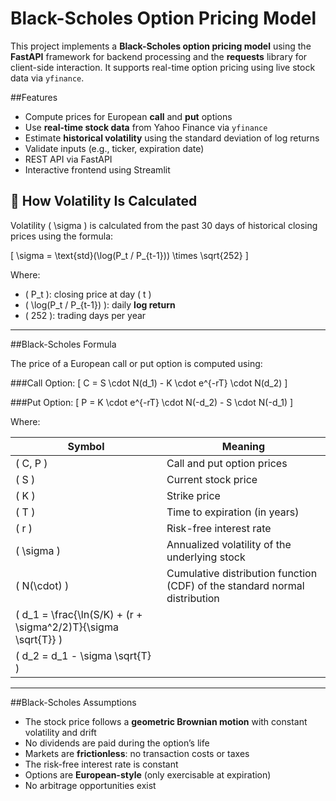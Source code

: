 # Black-Scholes Option Pricing Model
This project implements a **Black-Scholes option pricing model** using the **FastAPI** framework for backend processing and the **requests** library for client-side interaction. It supports real-time option pricing using live stock data via `yfinance`.

##Features
- Compute prices for European **call** and **put** options
- Use **real-time stock data** from Yahoo Finance via `yfinance`
- Estimate **historical volatility** using the standard deviation of log returns
- Validate inputs (e.g., ticker, expiration date)
- REST API via FastAPI
- Interactive frontend using Streamlit

## 🧮 How Volatility Is Calculated

Volatility \( \sigma \) is calculated from the past 30 days of historical closing prices using the formula:

\[
\sigma = \text{std}(\log(P_t / P_{t-1})) \times \sqrt{252}
\]

Where:
- \( P_t \): closing price at day \( t \)
- \( \log(P_t / P_{t-1}) \): daily **log return**
- \( 252 \): trading days per year

---

##Black-Scholes Formula

The price of a European call or put option is computed using:

###Call Option:
\[
C = S \cdot N(d_1) - K \cdot e^{-rT} \cdot N(d_2)
\]

###Put Option:
\[
P = K \cdot e^{-rT} \cdot N(-d_2) - S \cdot N(-d_1)
\]

Where:

| Symbol | Meaning |
|--------|---------|
| \( C, P \) | Call and put option prices |
| \( S \) | Current stock price |
| \( K \) | Strike price |
| \( T \) | Time to expiration (in years) |
| \( r \) | Risk-free interest rate |
| \( \sigma \) | Annualized volatility of the underlying stock |
| \( N(\cdot) \) | Cumulative distribution function (CDF) of the standard normal distribution |
| \( d_1 = \frac{\ln(S/K) + (r + \sigma^2/2)T}{\sigma \sqrt{T}} \) |
| \( d_2 = d_1 - \sigma \sqrt{T} \) |

---

##Black-Scholes Assumptions
- The stock price follows a **geometric Brownian motion** with constant volatility and drift
- No dividends are paid during the option’s life
- Markets are **frictionless**: no transaction costs or taxes
- The risk-free interest rate is constant
- Options are **European-style** (only exercisable at expiration)
- No arbitrage opportunities exist
